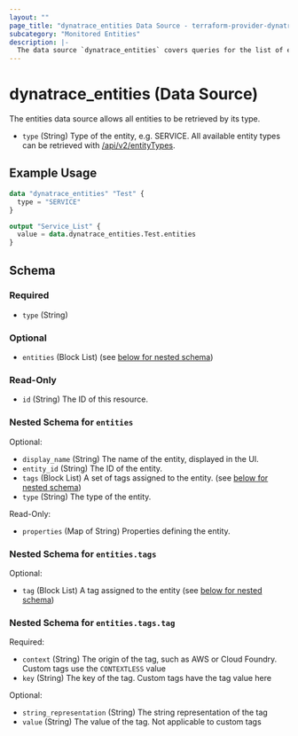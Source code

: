 ```yaml
---
layout: ""
page_title: "dynatrace_entities Data Source - terraform-provider-dynatrace"
subcategory: "Monitored Entities"
description: |-
  The data source `dynatrace_entities` covers queries for the list of entities based off of type
---
```


# dynatrace_entities (Data Source)

The entities data source allows all entities to be retrieved by its type.

- `type` (String) Type of the entity, e.g. SERVICE. All available entity types can be retrieved with [/api/v2/entityTypes](https://www.dynatrace.com/support/help/dynatrace-api/environment-api/entity-v2/get-all-entity-types).

## Example Usage

```terraform
data "dynatrace_entities" "Test" {
  type = "SERVICE"
}

output "Service_List" {
  value = data.dynatrace_entities.Test.entities
}
```

<!-- schema generated by tfplugindocs -->
## Schema

### Required

- `type` (String)

### Optional

- `entities` (Block List) (see [below for nested schema](#nestedblock--entities))

### Read-Only

- `id` (String) The ID of this resource.

<a id="nestedblock--entities"></a>
### Nested Schema for `entities`

Optional:

- `display_name` (String) The name of the entity, displayed in the UI.
- `entity_id` (String) The ID of the entity.
- `tags` (Block List) A set of tags assigned to the entity. (see [below for nested schema](#nestedblock--entities--tags))
- `type` (String) The type of the entity.

Read-Only:

- `properties` (Map of String) Properties defining the entity.

<a id="nestedblock--entities--tags"></a>
### Nested Schema for `entities.tags`

Optional:

- `tag` (Block List) A tag assigned to the entity (see [below for nested schema](#nestedblock--entities--tags--tag))

<a id="nestedblock--entities--tags--tag"></a>
### Nested Schema for `entities.tags.tag`

Required:

- `context` (String) The origin of the tag, such as AWS or Cloud Foundry. Custom tags use the `CONTEXTLESS` value
- `key` (String) The key of the tag. Custom tags have the tag value here

Optional:

- `string_representation` (String) The string representation of the tag
- `value` (String) The value of the tag. Not applicable to custom tags